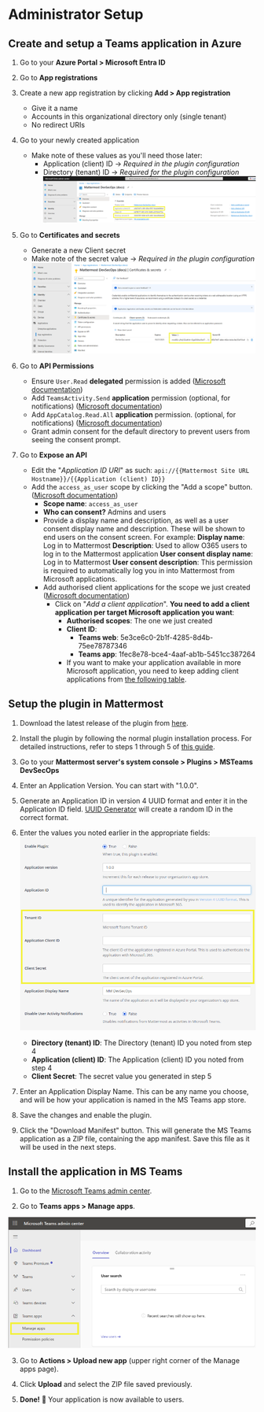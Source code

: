# Administrator Setup

## Create and setup a Teams application in Azure

1. Go to your **Azure Portal > Microsoft Entra ID**

2. Go to **App registrations**

3. Create a new app registration by clicking **Add > App registration**
    - Give it a name
    - Accounts in this organizational directory only (single tenant)
    - No redirect URIs

4. Go to your newly created application
    - Make note of these values as you'll need those later:
        - Application (client) ID → _Required in the plugin configuration_
        - Directory (tenant) ID → _Required for the plugin configuration_
        ![System Console Configuration](./remember-tenant-client.png)    

5. Go to **Certificates and secrets**
    - Generate a new Client secret
    - Make note of the secret value → _Required in the plugin configuration_
    ![System Console Configuration](./remember-client-secret.png)    

6. Go to **API Permissions**
    - Ensure `User.Read` **delegated** permission is added ([Microsoft documentation](https://learn.microsoft.com/en-us/microsoftteams/platform/tabs/how-to/authentication/tab-sso-register-aad#enable-sso-in-microsoft-entra-id))
    - Add `TeamsActivity.Send` **application** permission (optional, for notifications) ([Microsoft documentation](https://learn.microsoft.com/en-us/graph/teams-send-activityfeednotifications?tabs=desktop%2Chttp))
    - Add `AppCatalog.Read.All` **application** permission. (optional, for notifications) ([Microsoft documentation](https://learn.microsoft.com/en-us/graph/api/appcatalogs-list-teamsapps?view=graph-rest-1.0&tabs=http))
    - Grant admin consent for the default directory to prevent users from seeing the consent prompt.

7. Go to **Expose an API**
    - Edit the "_Application ID URI_" as such: `api://{{Mattermost Site URL Hostname}}/{{Application (client) ID}}`
    - Add the `access_as_user` scope by clicking the "Add a scope" button. ([Microsoft documentation](https://learn.microsoft.com/en-us/microsoftteams/platform/tabs/how-to/authentication/tab-sso-register-aad#to-configure-api-scope))
        - **Scope name**: `access_as_user`
        - **Who can consent?** Admins and users
        - Provide a display name and description, as well as a user consent display name and description. These will be shown to end users on the consent screen.
            For example:
            **Display name**: Log in to Mattermost
            **Description**: Used to allow O365 users to log in to the Mattermost application 
            **User consent display name**: Log in to Mattermost
            **User consent description**: This permission is required to automatically log you in into Mattermost from Microsoft applications.
        - Add authorised client applications for the scope we just created ([Microsoft documentation](https://learn.microsoft.com/en-us/microsoftteams/platform/tabs/how-to/authentication/tab-sso-register-aad#to-configure-authorized-client-application))
            - Click on "_Add a client application_". **You need to add a client application per target Microsoft application you want**:
                - **Authorised scopes**: The one we just created
                - **Client ID**:
                    - **Teams web**: 5e3ce6c0-2b1f-4285-8d4b-75ee78787346
                    - **Teams app**: 1fec8e78-bce4-4aaf-ab1b-5451cc387264
                - If you want to make your application available in more Microsoft application, you need to keep adding client applications from [the following table](https://learn.microsoft.com/en-us/microsoftteams/platform/tabs/how-to/authentication/tab-sso-register-aad#to-configure-authorized-client-application:~:text=Select%20one%20of%20the%20following%20client%20IDs%3A).

## Setup the plugin in Mattermost

1. Download the latest release of the plugin from [here](https://github.com/mattermost/mattermost-plugin-msteams-devsecops/releases).

2. Install the plugin by following the normal plugin installation process. For detailed instructions, refer to steps 1 through 5 of [this guide](./install_plugin.md).

3. Go to your **Mattermost server's system console > Plugins > MSTeams DevSecOps**

4. Enter an Application Version. You can start with "1.0.0".

5. Generate an Application ID in version 4 UUID format and enter it in the Application ID field. [UUID Generator](https://www.uuidgenerator.net/) will create a random ID in the correct format.

6. Enter the values you noted earlier in the appropriate fields:
    ![System Console Configuration](./tenant-client-secret-sysconsole.png)

    - **Directory (tenant) ID**: The Directory (tenant) ID you noted from step 4
    - **Application (client) ID**: The Application (client) ID you noted from step 4
    - **Client Secret**: The secret value you generated in step 5

7. Enter an Application Display Name. This can be any name you choose, and will be how your application is named in the MS Teams app store.

8. Save the changes and enable the plugin.

9. Click the "Download Manifest" button. This will generate the MS Teams application as a ZIP file, containing the app manifest. Save this file as it will be used in the next steps.

## Install the application in MS Teams

1. Go to the [Microsoft Teams admin center](https://admin.teams.microsoft.com/dashboard).

2. Go to **Teams apps > Manage apps**.

![Manage Apps in Microsoft Teams](./select-manage-apps.png)

3. Go to **Actions > Upload new app** (upper right corner of the Manage apps page).

4. Click **Upload** and select the ZIP file saved previously.

5. **Done!** 🎉 Your application is now available to users.
